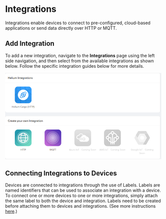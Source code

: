 # Integrations

Integrations enable devices to connect to pre-configured, cloud-based applications or send data directly over HTTP or MQTT.

## Add Integration

To add a new integration, navigate to the **Integrations** page using the left side navigation, and then select from the available integrations as shown below. Follow the specific integration guides below for more details.

![](../../.gitbook/assets/console_integrations.png)

## Connecting Integrations to Devices

Devices are connected to integrations through the use of Labels. Labels are named identifiers that can be used to associate an integration with a device. To connect one or more devices to one or more integrations, simply attach the same label to both the device and integration. Labels need to be created before attaching them to devices and integrations. \(See more instructions [here](https://github.com/helium/devdocs/tree/67b988ec351854ec4b7608e12b5b8f47f2456abf/console/labels/README.md).\)


